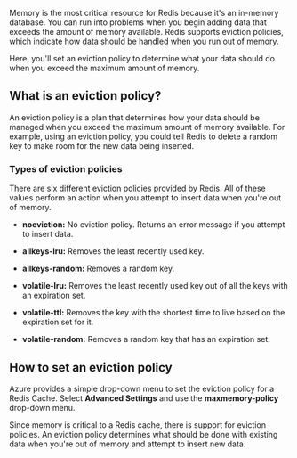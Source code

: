 Memory is the most critical resource for Redis because it's an in-memory database. You can run into problems when you begin adding data that exceeds the amount of memory available. Redis supports eviction policies, which indicate how data should be handled when you run out of memory.

Here, you'll set an eviction policy to determine what your data should do when you exceed the maximum amount of memory.

## What is an eviction policy?

An eviction policy is a plan that determines how your data should be managed when you exceed the maximum amount of memory available. For example, using an eviction policy, you could tell Redis to delete a random key to make room for the new data being inserted.

### Types of eviction policies

There are six different eviction policies provided by Redis. All of these values perform an action when you attempt to insert data when you're out of memory.

* **noeviction:** No eviction policy. Returns an error message if you attempt to insert data.

* **allkeys-lru:** Removes the least recently used key.

* **allkeys-random:** Removes a random key.

* **volatile-lru:** Removes the least recently used key out of all the keys with an expiration set.

* **volatile-ttl:** Removes the key with the shortest time to live based on the expiration set for it.

* **volatile-random:** Removes a random key that has an expiration set.

## How to set an eviction policy

Azure provides a simple drop-down menu to set the eviction policy for a Redis Cache. Select **Advanced Settings** and use the **maxmemory-policy** drop-down menu.

Since memory is critical to a Redis cache, there is support for eviction policies. An eviction policy determines what should be done with existing data when you're out of memory and attempt to insert new data.